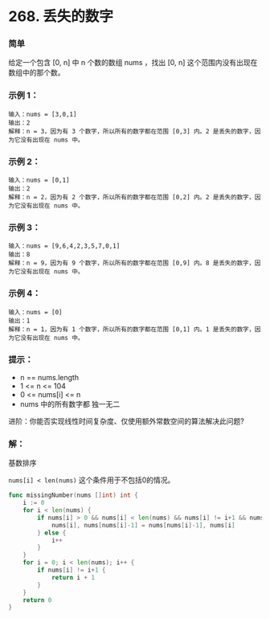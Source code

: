 # 268. 丢失的数字

### 简单

给定一个包含 [0, n] 中 n 个数的数组 nums ，找出 [0, n] 这个范围内没有出现在数组中的那个数。

### 示例 1：

	输入：nums = [3,0,1]
	输出：2
	解释：n = 3，因为有 3 个数字，所以所有的数字都在范围 [0,3] 内。2 是丢失的数字，因为它没有出现在 nums 中。

### 示例 2：

	输入：nums = [0,1]
	输出：2
	解释：n = 2，因为有 2 个数字，所以所有的数字都在范围 [0,2] 内。2 是丢失的数字，因为它没有出现在 nums 中。

### 示例 3：

	输入：nums = [9,6,4,2,3,5,7,0,1]
	输出：8
	解释：n = 9，因为有 9 个数字，所以所有的数字都在范围 [0,9] 内。8 是丢失的数字，因为它没有出现在 nums 中。

### 示例 4：

	输入：nums = [0]
	输出：1
	解释：n = 1，因为有 1 个数字，所以所有的数字都在范围 [0,1] 内。1 是丢失的数字，因为它没有出现在 nums 中。

### 提示：
- n == nums.length
- 1 <= n <= 104
- 0 <= nums[i] <= n
- nums 中的所有数字都 独一无二

进阶：你能否实现线性时间复杂度、仅使用额外常数空间的算法解决此问题?

### 解：

基数排序

`nums[i] < len(nums)` 这个条件用于不包括0的情况。

```go
func missingNumber(nums []int) int {
	i := 0
	for i < len(nums) {
		if nums[i] > 0 && nums[i] < len(nums) && nums[i] != i+1 && nums[i] != nums[nums[i]-1] {
			nums[i], nums[nums[i]-1] = nums[nums[i]-1], nums[i]
		} else {
			i++
		}
	}
	for i = 0; i < len(nums); i++ {
		if nums[i] != i+1 {
			return i + 1
		}
	}
	return 0
}
```
